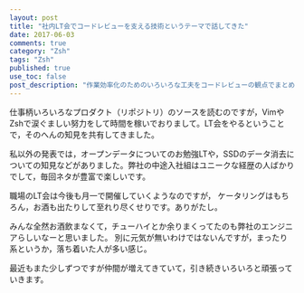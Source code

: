 ```yaml
---
layout: post
title: "社内LT会でコードレビューを支える技術というテーマで話してきた"
date: 2017-06-03
comments: true
category: "Zsh"
tags: "Zsh"
published: true
use_toc: false
post_description: "作業効率化のためのいろいろな工夫をコードレビューの観点でまとめてみました。" 
---
```



<script async class="speakerdeck-embed" data-id="a33d34fbae3f4980b4f32605a58ce6b9" data-ratio="1.37081659973226" src="//speakerdeck.com/assets/embed.js"></script>

仕事柄いろいろなプロダクト（リポジトリ）のソースを読むのですが，VimやZshで涙ぐましい努力をして時間を稼いでおりまして。LT会をやるということで，そのへんの知見を共有してきました。

私以外の発表では，オープンデータについてのお勉強LTや，SSDのデータ消去についての知見などがありました。弊社の中途入社組はユニークな経歴の人ばかりでして，毎回ネタが豊富で楽しいです。

職場のLT会は今後も月一で開催していくようなのですが，
ケータリングはもちろん，お酒も出たりして至れり尽くせりです。ありがたし。

みんな全然お酒飲まなくて，チューハイとか余りまくってたのも弊社のエンジニアらしいなーと思いました。
別に元気が無いわけではないんですが，まったり系というか，落ち着いた人が多い感じ。

最近もまた少しずつですが仲間が増えてきていて，引き続きいろいろと頑張っていきます。